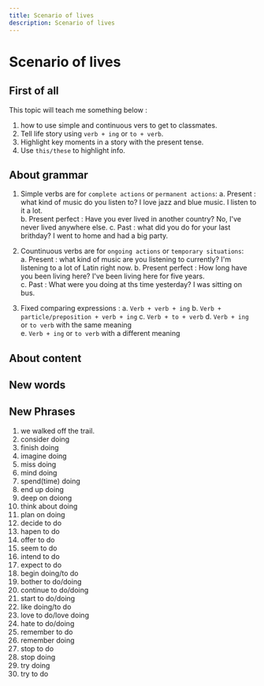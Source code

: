 ```yaml
---
title: Scenario of lives
description: Scenario of lives
---
```


# Scenario of lives

## First of all

This topic will teach me something below :

1. how to use simple and continuous vers to get to classmates.  
2. Tell life story using `verb + ing` or `to + verb`.  
3. Highlight key moments in a story with the present tense.  
4. Use `this/these` to highlight info.

## About grammar

1. Simple verbs are for `complete actions` or `permanent actions`:
    a. Present : what kind of music do you listen to? I love jazz and blue music. I listen to it a lot.  
    b. Present perfect : Have you ever lived in another country? No, I've never lived anywhere else.
    c. Past : what did you do for your last brithday? I went to home and had a big party.  

2. Countinuous verbs are for `ongoing actions` or `temporary situations`:  
    a. Present : what kind of music are you listening to currently? I'm listening to a lot of Latin right now.
    b. Present perfect : How long have you been living here? I've been living here for five years.  
    c. Past : What were you doing at ths time yesterday? I was sitting on bus.

3. Fixed comparing expressions :
    a. `Verb + verb + ing`
    b. `Verb + particle/preposition + verb + ing`
    c. `Verb + to + verb`
    d. `Verb + ing` or `to verb` with the same meaning  
    e. `Verb + ing` or `to verb` with a different meaning

## About content

## New words

## New Phrases

1. we walked off the trail.
2. consider doing
3. finish doing
4. imagine doing
5. miss doing
6. mind doing
7. spend(time) doing
8. end up doing
9. deep on doiong
10. think about doing
11. plan on doing
12. decide to do
13. hapen to do
14. offer to do
15. seem to do
16. intend to do
17. expect to do
18. begin doing/to do
19. bother to do/doing
20. continue to do/doing
21. start to do/doing
22. like doing/to do
23. love to do/love doing
24. hate to do/doing
25. remember to do
26. remember doing
27. stop to do
28. stop doing
29. try doing
30. try to do
